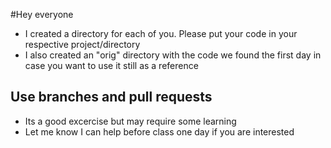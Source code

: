 #Hey everyone

* I created a directory for each of you.  Please put your code in your respective project/directory
* I also created an "orig" directory with the code we found the first day in case you want to use it still as a reference

## Use branches and pull requests
* Its a good excercise but may require some learning
* Let me know I can help before class one day if you are interested
